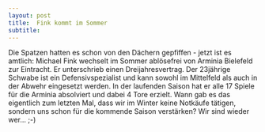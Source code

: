 ```yaml
---
layout: post
title:  Fink kommt im Sommer
subtitle:  
---
```


Die Spatzen hatten es schon von den Dächern gepfiffen - jetzt ist es amtlich: Michael Fink wechselt im Sommer ablösefrei von Arminia Bielefeld zur Eintracht. Er unterschrieb einen Dreijahresvertrag. Der 23jährige Schwabe ist ein Defensivspezialist und kann sowohl im Mittelfeld als auch in der Abwehr eingesetzt werden. In der laufenden Saison hat er alle 17 Spiele für die Arminia absolviert und dabei 4 Tore erzielt. Wann gab es das eigentlich zum letzten Mal, dass wir im Winter keine Notkäufe tätigen, sondern uns schon für die kommende Saison verstärken? Wir sind wieder wer... ;-)


